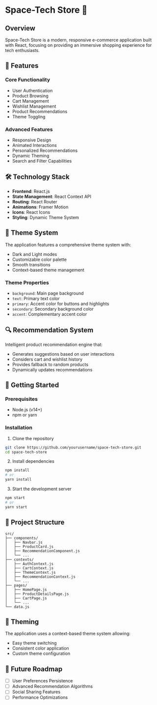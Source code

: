 # Space-Tech Store 🚀

## Overview
Space-Tech Store is a modern, responsive e-commerce application built with React, focusing on providing an immersive shopping experience for tech enthusiasts.

## 🌟 Features

### Core Functionality
- User Authentication
- Product Browsing
- Cart Management
- Wishlist Management
- Product Recommendations
- Theme Toggling

### Advanced Features
- Responsive Design
- Animated Interactions
- Personalized Recommendations
- Dynamic Theming
- Search and Filter Capabilities

## 🛠 Technology Stack
- **Frontend**: React.js
- **State Management**: React Context API
- **Routing**: React Router
- **Animations**: Framer Motion
- **Icons**: React Icons
- **Styling**: Dynamic Theme System

## 🎨 Theme System
The application features a comprehensive theme system with:
- Dark and Light modes
- Customizable color palette
- Smooth transitions
- Context-based theme management

### Theme Properties
- `background`: Main page background
- `text`: Primary text color
- `primary`: Accent color for buttons and highlights
- `secondary`: Secondary background color
- `accent`: Complementary accent color

## 🔍 Recommendation System
Intelligent product recommendation engine that:
- Generates suggestions based on user interactions
- Considers cart and wishlist history
- Provides fallback to random products
- Dynamically updates recommendations

## 🚀 Getting Started

### Prerequisites
- Node.js (v14+)
- npm or yarn

### Installation
1. Clone the repository
```bash
git clone https://github.com/yourusername/space-tech-store.git
cd space-tech-store
```

2. Install dependencies
```bash
npm install
# or
yarn install
```

3. Start the development server
```bash
npm start
# or
yarn start
```

## 📂 Project Structure
```
src/
├── components/
│   ├── Navbar.js
│   ├── ProductCard.js
│   ├── RecommendationComponent.js
│   └── ...
├── contexts/
│   ├── AuthContext.js
│   ├── CartContext.js
│   ├── ThemeContext.js
│   ├── RecommendationContext.js
│   └── ...
├── pages/
│   ├── HomePage.js
│   ├── ProductDetailsPage.js
│   ├── CartPage.js
│   └── ...
└── data.js
```

## 🌈 Theming
The application uses a context-based theme system allowing:
- Easy theme switching
- Consistent color application
- Custom theme configuration

## 🔮 Future Roadmap
- [ ] User Preferences Persistence
- [ ] Advanced Recommendation Algorithms
- [ ] Social Sharing Features
- [ ] Performance Optimizations

